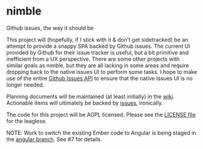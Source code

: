nimble
======

Github issues, the way it should be


This project will (hopefully, if I stick with it & don't get sidetracked) be an attempt to provide a snappy SPA backed by Github issues.  The current UI provided by Github for their issue tracker is useful, but a bit primitive and inefficient from a UX perspective.  There are some other projects with similar goals as nimble, but they are all lacking in some areas and require dropping back to the native issues UI to perform some tasks.  I hope to make use of the entire [Github Issues API][api] to ensure that the native Issues UI is no longer needed.

Planning documents will be maintained (at least initially) in the [wiki][wiki].  Actionable items will ultimately be backed by [issues][issues], ironically.

The code for this project will be AGPL licensed.  Please see the [LICENSE file][license] for the leaglese.  


NOTE: Work to switch the existing Ember code to Angular is being staged in the [angular branch][angular].  See #7 for details.

[angular]: https://github.com/rnicholus/nimble/tree/angular
[api]: http://developer.github.com/v3/issues/
[license]: LICENSE
[issues]: https://github.com/garstasio/nimble/issues
[wiki]: https://github.com/garstasio/nimble/wiki

